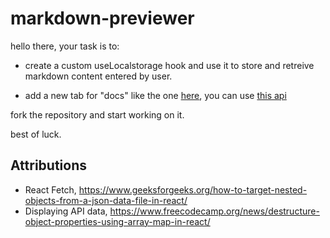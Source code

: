 # markdown-previewer

hello there, your task is to:

- create a custom useLocalstorage hook and use it to store and retreive markdown content entered by user.

- add a new tab for "docs" like the one [here](https://ahmed0saber.github.io/markdown-previewer-with-oop/), you can use [this api](https://www.markdownguide.org/api/v1/)

fork the repository and start working on it.

best of luck.

## Attributions 

* React Fetch, https://www.geeksforgeeks.org/how-to-target-nested-objects-from-a-json-data-file-in-react/
* Displaying API data, https://www.freecodecamp.org/news/destructure-object-properties-using-array-map-in-react/